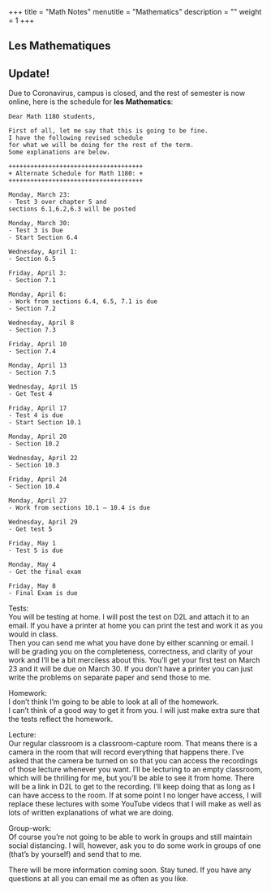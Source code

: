 +++
title = "Math Notes"
menutitle = "Mathematics"
description = ""
weight = 1
+++

## Les Mathematiques

## Update!

Due to Coronavirus, campus is closed, and the rest of semester is now online, here is the schedule for **les Mathematics**:
```
Dear Math 1180 students,

First of all, let me say that this is going to be fine.
I have the following revised schedule
for what we will be doing for the rest of the term.  
Some explanations are below.

+++++++++++++++++++++++++++++++++++++
+ Alternate Schedule for Math 1180: +
+++++++++++++++++++++++++++++++++++++

Monday, March 23:
- Test 3 over chapter 5 and
sections 6.1,6.2,6.3 will be posted

Monday, March 30:
- Test 3 is Due
- Start Section 6.4

Wednesday, April 1:
- Section 6.5

Friday, April 3:
- Section 7.1

Monday, April 6:
- Work from sections 6.4, 6.5, 7.1 is due
- Section 7.2

Wednesday, April 8
- Section 7.3

Friday, April 10
- Section 7.4

Monday, April 13
- Section 7.5

Wednesday, April 15
- Get Test 4

Friday, April 17
- Test 4 is due
- Start Section 10.1

Monday, April 20
- Section 10.2

Wednesday, April 22
- Section 10.3

Friday, April 24
- Section 10.4

Monday, April 27
- Work from sections 10.1 – 10.4 is due

Wednesday, April 29
- Get test 5

Friday, May 1
- Test 5 is due

Monday, May 4
- Get the final exam

Friday, May 8
- Final Exam is due
```


Tests: <br/>
You will be testing at home.
I will post the test on D2L and attach it to an email.
If you have a printer at home you can print the test and work it as you would in class.  
Then you can send me what you have done by either
scanning or email.
I will be grading you on the completeness, correctness, and clarity of your work and I’ll be a bit merciless about this.
You’ll get your first test on March 23 and it will be due on March 30.
If you don’t have a printer you can just write the problems on separate paper and send those to me.

Homework: <br/>
I don’t think I’m going to be able to look at all of the homework.  
I can’t think of a good way to get it from you.  I will just make extra sure that the tests reflect the homework.

Lecture: <br/>
Our regular classroom is a classroom-capture room.
That means there is a camera in the room that will record everything that happens there.
I’ve asked that the camera be turned on so that you can access the recordings of those lecture whenever you want. I’ll be lecturing to an empty classroom, which will be thrilling for me, but you’ll be able to see it from home.  There will be a link in D2L to get to the recording.  I’ll keep doing that as long as I can have access to the room.  If at some point I no longer have access, I will replace these lectures with some YouTube videos that I will make as well as lots of written explanations of what we are doing.

Group-work: <br/>
Of course you’re not going to be able to work in groups and still maintain social distancing.  I will, however, ask you to do some work in groups of one (that’s by yourself) and send that to me.

There will be more information coming soon.  Stay tuned.  If you have any questions at all you can email me as often as you like.
